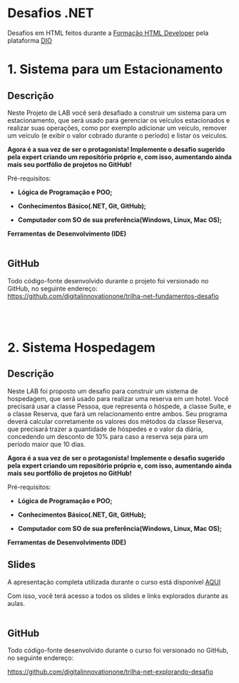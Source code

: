 # Desafios .NET
Desafios em HTML feitos durante a [Formação HTML Developer](https://dio.me/curso-dot-net/AFD1W2MD3BXI) pela plataforma [DIO](https://web.dio.me/home)

# 1. Sistema para um Estacionamento
## Descrição
Neste Projeto de LAB você será desafiado a construir um sistema para um estacionamento, que será usado para gerenciar os veículos estacionados e realizar suas operações, como por exemplo adicionar um veículo, remover um veículo (e exibir o valor cobrado durante o período) e listar os veículos.
 
**Agora é a sua vez de ser o protagonista! Implemente o desafio sugerido pela expert criando um repositório próprio e, com isso, aumentando ainda mais seu portfólio de projetos no GitHub!**

Pré-requisitos:

* **Lógica de Programação e POO;**

* **Conhecimentos Básico(.NET, Git, GitHub);**

* **Computador com SO de sua preferência(Windows, Linux, Mac OS);**

**Ferramentas de Desenvolvimento (IDE)** <br> <br>

## GitHub
Todo código-fonte desenvolvido durante o projeto foi versionado no GitHub, no seguinte endereço:
https://github.com/digitalinnovationone/trilha-net-fundamentos-desafio <br> <br> <br> <br>

# 2. Sistema Hospedagem
## Descrição
Neste LAB foi proposto um desafio para construir um sistema de hospedagem, que será usado para realizar uma reserva em um hotel. Você precisará usar a classe Pessoa, que representa o hóspede, a classe Suíte, e a classe Reserva, que fará um relacionamento entre ambos. Seu programa deverá calcular corretamente os valores dos métodos da classe Reserva, que precisará trazer a quantidade de hóspedes e o valor da diária, concedendo um desconto de 10% para caso a reserva seja para um período maior que 10 dias.

**Agora é a sua vez de ser o protagonista! Implemente o desafio sugerido pela expert criando um repositório próprio e, com isso, aumentando ainda mais seu portfólio de projetos no GitHub!**

Pré-requisitos:

* **Lógica de Programação e POO;**

* **Conhecimentos Básico(.NET, Git, GitHub);**

* **Computador com SO de sua preferência(Windows, Linux, Mac OS);**

**Ferramentas de Desenvolvimento (IDE)**

## Slides
A apresentação completa utilizada durante o curso está disponível [AQUI](https://docs.google.com/presentation/d/127Iin8CHE_osHpgwM1w-D3Xx-lD3eFmp/edit?usp=sharing&ouid=105300330738120646134&rtpof=true&sd=true)

Com isso, você terá acesso a todos os slides e links explorados durante as aulas. <br> <br>

## GitHub
Todo código-fonte desenvolvido durante o curso foi versionado no GitHub, no seguinte endereço:

https://github.com/digitalinnovationone/trilha-net-explorando-desafio